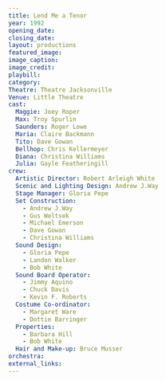 ```yaml
---
title: Lend Me a Tenor
year: 1992
opening_date: 
closing_date: 
layout: productions
featured_image: 
image_caption:
image_credit:
playbill: 
category: 
Theatre: Theatre Jacksonville
Venue: Little Theatre
cast:
  Maggie: Joey Roper
  Max: Troy Spurlin
  Saunders: Roger Lowe
  Maria: Claire Backmann
  Tito: Dave Gowan
  Bellhop: Chris Kellermeyer
  Diana: Christina Williams
  Julia: Gayle Featheringill
crew:
  Artistic Director: Robert Arleigh White
  Scenic and Lighting Design: Andrew J.Way
  Stage Manager: Gloria Pepe
  Set Construction:
    - Andrew J.Way
    - Gus Weltsek
    - Michael Emerson
    - Dave Gowan
    - Christina Williams
  Sound Design:
    - Gloria Pepe
    - Landon Walker
    - Bob White
  Sound Board Operator:
    - Jimmy Aquino
    - Chuck Davis
    - Kevin F. Roberts
  Costume Co-ordinator:
    - Margaret Ware
    - Dottie Barringer
  Properties:
    - Barbara Hill
    - Bob White
  Hair and Make-up: Bruce Musser
orchestra:
external_links:
---
```

